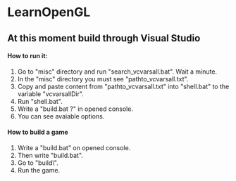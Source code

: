 # LearnOpenGL

## At this moment build through Visual Studio

#### How to run it:
1. Go to "misc" directory and run "search_vcvarsall.bat". Wait a minute.
2. In the "misc" directory you must see "pathto_vcvarsall.txt".
3. Copy and paste content from "pathto_vcvarsall.txt" into "shell.bat" to the variable "vcvarsallDir".
4. Run "shell.bat".
5. Write a "build.bat ?" in opened console.
6. You can see avaiable options.

#### How to build a game
1. Write a "build.bat" on opened console.
2. Then write "build.bat".
3. Go to "build\\".
4. Run the game.